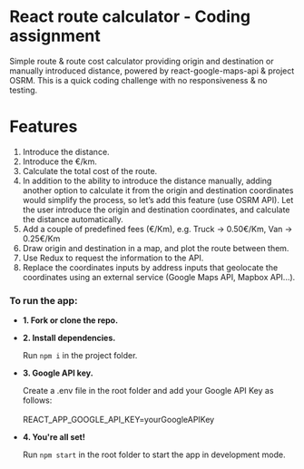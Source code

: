 # React route calculator - Coding assignment

Simple route & route cost calculator providing origin and destination or manually introduced distance, powered by react-google-maps-api & project OSRM.
This is a quick coding challenge with no responsiveness & no testing. 

# Features

1. Introduce the distance.
2. Introduce the €/km.
3. Calculate the total cost of the route.
4. In addition to the ability to introduce the distance manually, adding another option to calculate it from the origin and destination coordinates would simplify      the process, so let’s add this feature (use OSRM API). Let the user introduce the origin and destination coordinates, and calculate the distance automatically.
5. Add a couple of predefined fees (€/Km), e.g. Truck → 0.50€/Km, Van → 0.25€/Km
6. Draw origin and destination in a map, and plot the route between them.
7. Use Redux to request the information to the API.
8. Replace the coordinates inputs by address inputs that geolocate the coordinates using an external service (Google Maps API, Mapbox API...).

### To run the app:
 
- **1. Fork or clone the repo.**
- **2. Install dependencies.**

  Run ```npm i``` in the project folder.
  
- **3. Google API key.**

  Create a .env file in the root folder and add your Google API Key as follows: <br /><br />
  REACT_APP_GOOGLE_API_KEY=yourGoogleAPIKey
  
- **4. You're all set!**

  Run ```npm start``` in the root folder to start the app in development mode.

